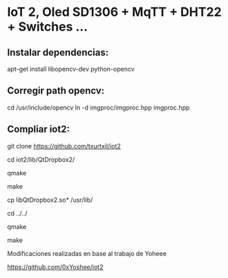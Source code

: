 # IoT 2, Oled SD1306 + MqTT + DHT22 + Switches ...

## Instalar dependencias:

apt-get install libopencv-dev python-opencv

## Corregir path opencv:

cd /usr/include/opencv
ln -d imgproc/imgproc.hpp imgproc.hpp

## Compliar iot2:

git clone https://github.com/txurtxil/iot2

cd iot2/lib/QtDropbox2/

qmake

make

cp libQtDropbox2.so* /usr/lib/

cd ../../

qmake

make



Modificaciones realizadas en base al trabajo de Yoheee

https://github.com/0xYoshee/iot2


